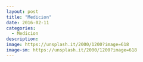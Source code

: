 ```yaml
---
layout: post
title: "Medicion"
date: 2016-02-11
categories:
  - Medicion
description: 
image: https://unsplash.it/2000/1200?image=618
image-sm: https://unsplash.it/2000/1200?image=618
---
```

